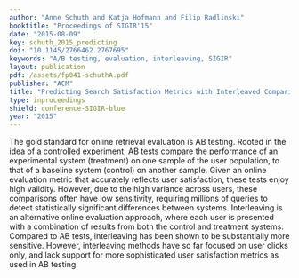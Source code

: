 ```yaml
---
author: "Anne Schuth and Katja Hofmann and Filip Radlinski"
booktitle: "Proceedings of SIGIR'15"
date: "2015-08-09"
key: schuth_2015_predicting
doi: "10.1145/2766462.2767695"
keywords: "A/B testing, evaluation, interleaving, SIGIR"
layout: publication
pdf: /assets/fp041-schuthA.pdf
publisher: "ACM"
title: "Predicting Search Satisfaction Metrics with Interleaved Comparisons"
type: inproceedings
shield: conference-SIGIR-blue
year: "2015"
---
```


The gold standard for online retrieval evaluation is AB testing. Rooted in the idea of a controlled experiment, AB tests
compare the performance of an experimental system (treatment) on one sample of the user population, to that of a
baseline system (control) on another sample. Given an online evaluation metric that accurately reflects user
satisfaction, these tests enjoy high validity. However, due to the high variance across users, these comparisons often
have low sensitivity, requiring millions of queries to detect statistically significant differences between systems.
Interleaving is an alternative online evaluation approach, where each user is presented with a combination of results
from both the control and treatment systems. Compared to AB tests, interleaving has been shown to be substantially more
sensitive. However, interleaving methods have so far focused on user clicks only, and lack support for more
sophisticated user satisfaction metrics as used in AB testing.
